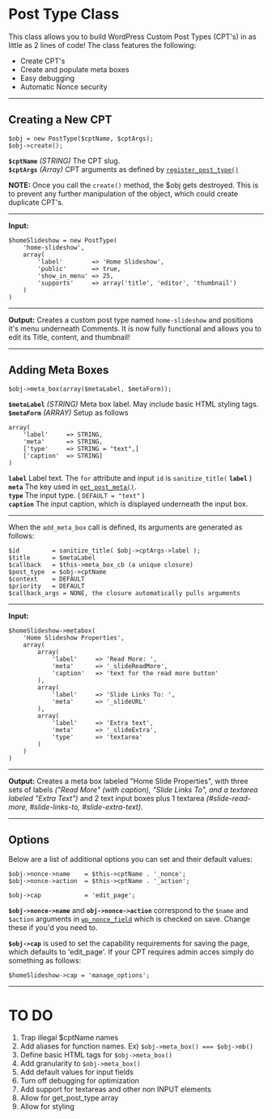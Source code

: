 Post Type Class
===============
This class allows you to build WordPress Custom Post Types (CPT's) in as little as 2 lines of code! The class features the following:

* Create CPT's
* Create and populate meta boxes
* Easy debugging
* Automatic Nonce security

*************************************************************

## Creating a New CPT ##

    $obj = new PostType($cptName, $cptArgs);
    $obj->create();

**`$cptName`**    _(STRING)_    The CPT slug.  
**`$cptArgs`**    _(Array)_     CPT arguments as defined by [`register_post_type()`](http://codex.wordpress.org/Function_Reference/register_post_type)

**NOTE:** Once you call the `create()` method, the $obj gets destroyed. This is to prevent any further manipulation of the object, which could create duplicate CPT's.

- - - - - - - - - - - - - - - - - - - - - - - - - - - - - - - 

**Input:**
    
    $homeSlideshow = new PostType(
        'home-slideshow',
        array(
            'label'        => 'Home Slideshow',
            'public'       => true,
            'show_in_menu' => 25,
            'supports'     => array('title', 'editor', 'thumbnail')
        )
    )

- - - - - - - - - - - - - - - - - - - - - - - - - - - - - - - 
    
**Output:**
Creates a custom post type named `home-slideshow` and positions it's menu underneath Comments. It is now fully functional and allows you to edit its Title, content, and thumbnail!

*************************************************************

## Adding Meta Boxes ##

    $obj->meta_box(array($metaLabel, $metaForm));

**`$metaLabel`** _(STRING)_    Meta box label. May include basic HTML styling tags.  
**`$metaForm`**  _(ARRAY)_     Setup as follows

    array(
        'label'     => STRING,
        'meta'      => STRING,
        ['type'     => STRING = "text",]
        ['caption'  => STRING]
    )

**`label`** Label text. The `for` attribute and input `id` is `sanitize_title(` **`label`** )  
**`meta`**  The key used in [`get_post_meta()`](http://codex.wordpress.org/Function_Reference/get_post_meta).  
**`type`**  The input type. ( `DEFAULT = "text"` )  
**`caption`**  The input caption, which is displayed underneath the input box.  

- - - - - - - - - - - - - - - - - - - - - - - - - - - - - - - 

When the `add_meta_box` call is defined, its arguments are generated as follows:

    $id         = sanitize_title( $obj->cptArgs->label );
    $title      = $metaLabel
    $callback   = $this->meta_box_cb (a unique closure)
    $post_type  = $obj->cptName
    $context    = DEFAULT
    $priority   = DEFAULT
    $callback_args = NONE, the closure automatically pulls arguments

- - - - - - - - - - - - - - - - - - - - - - - - - - - - - - - 

**Input:**
    
    $homeSlideshow->metabox(
        'Home Slideshow Properties',
        array(
            array(
                'label'     => 'Read More: ',
                'meta'      => '_slideReadMore',
                'caption'   => 'text for the read more button'
            ),
            array(
                'label'     => 'Slide Links To: ',
                'meta'      => '_slideURL'
            ),
            array(
                'label'     => 'Extra text',
                'meta'      => '_slideExtra',
                'type'      => 'textarea'
            )
        )
    )

- - - - - - - - - - - - - - - - - - - - - - - - - - - - - - - 
    
**Output:**
Creates a meta box labeled "Home Slide Properties", with three sets of labels _("Read More" (with caption), "Slide Links To", and a textarea labeled "Extra Text")_ and 2 text input boxes plus 1 textarea _(#slide-read-more, #slide-links-to, #slide-extra-text)_.


*************************************************************

## Options ##
Below are a list of additional options you can set and their default values:

    $obj->nonce->name    = $this->cptName . '_nonce';
    $obj->nonce->action  = $this->cptName . '_action';

    $obj->cap            = 'edit_page';


**`$obj->nonce->name`** and **`obj->nonce->action`** correspond to the `$name` and `$action` arguments in [`wp_nonce_field`](http://codex.wordpress.org/Function_Reference/wp_nonce_field) which is checked on save. Change these if you'd you need to.

**`$obj->cap`** is used to set the capability requirements for saving the page, which defaults to 'edit_page'. If your CPT requires admin acces simply do something as follows:

    $homeSlideshow->cap = 'manage_options';

*************************************************************

TO DO
=====
1. Trap illegal $cptName names
2. Add aliases for function names. Ex) `$obj->meta_box() === $obj->mb()`
3. Define basic HTML tags for `$obj->meta_box()`
4. Add granularity to `$obj->meta_box()`
5. Add default values for input fields
6. Turn off debugging for optimization
7. Add support for textareas and other non INPUT elements
8. Allow for get_post_type array
9. Allow for styling